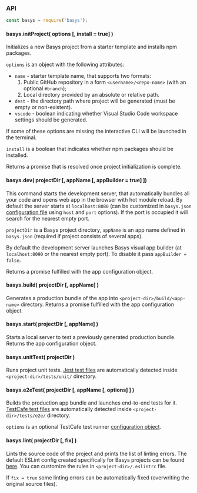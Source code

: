 ### API

```javascript
const basys = require('basys');
```

#### basys.initProject( options [, install = true] )

Initializes a new Basys project from a starter template and installs npm packages.

`options` is an object with the following attributes:
* `name` - starter template name, that supports two formats:
  1. Public GitHub repository in a form `<username>/<repo-name>` (with an optional `#branch`);
  2. Local directory provided by an absolute or relative path.
* `dest` - the directory path where project will be generated (must be empty or non-existent).
* `vscode` - boolean indicating whether Visual Studio Code workspace settings should be generated.

If some of these options are missing the interactive CLI will be launched in the terminal.

`install` is a boolean that indicates whether npm packages should be installed.

Returns a promise that is resolved once project initialization is complete.

#### basys.dev( projectDir [, appName [, appBuilder = true] ])

This command starts the development server, that automatically bundles all your code and opens web app in the browser with hot module reload. By default the server starts at `localhost:8080` (can be customized in `basys.json` [configuration file](configuration.md) using `host` and `port` options). If the port is occupied it will search for the nearest empty port.

`projectDir` is a Basys project directory, `appName` is an app name defined in `basys.json` (required if project consists of several apps).

By default the development server launches Basys visual app builder (at `localhost:8090` or the nearest empty port). To disable it pass `appBuilder = false`.

Returns a promise fulfilled with the app configuration object.

#### basys.build( projectDir [, appName] )

Generates a production bundle of the app into `<project-dir>/build/<app-name>` directory. Returns a promise fulfilled with the app configuration object.

#### basys.start( projectDir [, appName] )

Starts a local server to test a previously generated production bundle. Returns the app configuration object.

#### basys.unitTest( projectDir )

Runs project unit tests. [Jest test files](https://facebook.github.io/jest/docs/en/using-matchers.html) are automatically detected inside `<project-dir>/tests/unit/` directory.

#### basys.e2eTest( projectDir [, appName [, options] ] )

Builds the production app bundle and launches end-to-end tests for it. [TestCafe test files](https://devexpress.github.io/testcafe/documentation/test-api/test-code-structure.html) are automatically detected inside `<project-dir>/tests/e2e/` directory.

`options` is an optional TestCafe test runner [configuration object](http://devexpress.github.io/testcafe/documentation/using-testcafe/programming-interface/runner.html#run).

#### basys.lint( projectDir [, fix] )

Lints the source code of the project and prints the list of linting errors. The default ESLint config created specifically for Basys projects can be found [here](https://github.com/basys/basys/tree/master/packages/eslint-config-basys). You can customize the rules in `<project-dir>/.eslintrc` file.

If `fix = true` some linting errors can be automatically fixed (overwriting the original source files).
